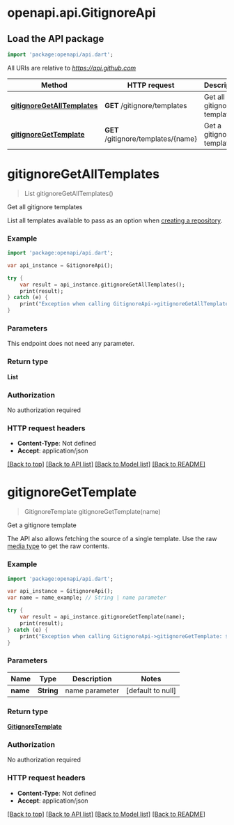 # openapi.api.GitignoreApi

## Load the API package
```dart
import 'package:openapi/api.dart';
```

All URIs are relative to *https://api.github.com*

Method | HTTP request | Description
------------- | ------------- | -------------
[**gitignoreGetAllTemplates**](GitignoreApi.md#gitignoreGetAllTemplates) | **GET** /gitignore/templates | Get all gitignore templates
[**gitignoreGetTemplate**](GitignoreApi.md#gitignoreGetTemplate) | **GET** /gitignore/templates/{name} | Get a gitignore template


# **gitignoreGetAllTemplates**
> List<String> gitignoreGetAllTemplates()

Get all gitignore templates

List all templates available to pass as an option when [creating a repository](https://developer.github.com/v3/repos/#create-a-repository-for-the-authenticated-user).

### Example 
```dart
import 'package:openapi/api.dart';

var api_instance = GitignoreApi();

try { 
    var result = api_instance.gitignoreGetAllTemplates();
    print(result);
} catch (e) {
    print("Exception when calling GitignoreApi->gitignoreGetAllTemplates: $e\n");
}
```

### Parameters
This endpoint does not need any parameter.

### Return type

**List<String>**

### Authorization

No authorization required

### HTTP request headers

 - **Content-Type**: Not defined
 - **Accept**: application/json

[[Back to top]](#) [[Back to API list]](../README.md#documentation-for-api-endpoints) [[Back to Model list]](../README.md#documentation-for-models) [[Back to README]](../README.md)

# **gitignoreGetTemplate**
> GitignoreTemplate gitignoreGetTemplate(name)

Get a gitignore template

The API also allows fetching the source of a single template. Use the raw [media type](https://developer.github.com/v3/media/) to get the raw contents.

### Example 
```dart
import 'package:openapi/api.dart';

var api_instance = GitignoreApi();
var name = name_example; // String | name parameter

try { 
    var result = api_instance.gitignoreGetTemplate(name);
    print(result);
} catch (e) {
    print("Exception when calling GitignoreApi->gitignoreGetTemplate: $e\n");
}
```

### Parameters

Name | Type | Description  | Notes
------------- | ------------- | ------------- | -------------
 **name** | **String**| name parameter | [default to null]

### Return type

[**GitignoreTemplate**](GitignoreTemplate.md)

### Authorization

No authorization required

### HTTP request headers

 - **Content-Type**: Not defined
 - **Accept**: application/json

[[Back to top]](#) [[Back to API list]](../README.md#documentation-for-api-endpoints) [[Back to Model list]](../README.md#documentation-for-models) [[Back to README]](../README.md)

